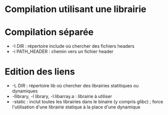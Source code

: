# Compilation utilisant une librairie

# Compilation séparée
- -I DIR : répertoire include où chercher des fichiers headers
- -i PATH_HEADER : chemin vers un fichier header

# Edition des liens
- -L DIR : répertoire lib où chercher des librairies statitiques ou dynamiques
- -llibrary, -l library, -l:libarray.a : librairie à utiliser
- -static : inclut toutes les librairies dans le binaire (y compris glibc) ;
    force l'utilisation d'une librairie statique à la place d'une dynamique